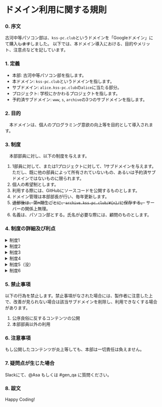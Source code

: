 # ドメイン利用に関する規則

### 0. 序文
古河中等パソコン部は、`kss-pc.club`というドメインを「Googleドメイン」にて購入~~します~~しました。
以下では、本ドメイン導入における、目的やメリット、注意点などを記しています。

### 1. 定義
 - 本部: 古河中等パソコン部を指します。
 - 本ドメイン: `kss-pc.club`というドメインを指します。
 - サブドメイン: `alice.kss-pc.club`の`alice`に当たる部分。
 - プロジェクト: 学校にかかわるプロジェクトを指します。
 - 予約済サブドメイン: `www`, `s`, `archive`の3つのサブドメインを指します。

### 2. 目的
　本ドメインは、個人のプログラミング意欲の向上等を目的として導入されます。

### 3. 制度
　本部部員に対し、以下の制度を与えます。

1. 1部員に対して、または1プロジェクトに対して、1サブドメインを与えます。ただし、既に他の部員によって所有されていないもの、あるいは予約済サブドメインではないものに限られます。
2. 個人の希望制とします。
3. 利用する際には、GitHubにソースコードを公開するものとします。
4. ドメイン管理は本部部長が行い、毎年更新します。
5. ~~退部後は、第n期生ごとに、`archive.kss-pc.club/#{n}/`に保存する。~~ サーバーの関係上無理。
6. 名義は、パソコン部とする。氏名が必要な際には、顧問のものとします。

### 4. 制度の詳細及び利点
<details><summary>制度1</summary><div>

> 1部員に対して、または1プロジェクトに対して、1サブドメインを与えます。ただし、既に他の部員によって所有されていないもの、あるいは予約済サブドメインではないものに限られます。

**詳細**
　部員（orプロジェクト）に対し、例えば`bucho.kss-pc.club`が個人（orチーム）で利用できるようになります。
　予約済ドメイン（`www`, `s`, `archive`）は、それぞれ本部のページのホスト、短縮URL、退部後のアーカイブとして利用できます。

**利点**
 - もともとGitHub側で生成される`kss-pc-club.github.io`が、`kss-pc.club`になることで、可読性向上及びURLタイプ時間の短縮が見込めます。
 - 個人でドメインを買う余裕がなくても、独自サブドメインが使えます。
 - 個人に与えることにより、本部部員としての自覚を持つことでしょう？

</div></details>

<details><summary>制度2</summary><div>

> 個人の希望制とします。

**詳細**
　あくまで個人の希望制とし、強制的に利用させることはないということ。
 
**利点**
 - 「自分が古河中等パソコン部だとバレる」のを懸念する人に対しては、受け取らないという選択肢となることでしょう。

</div></details>

<details><summary>制度3</summary><div>

> 利用する際には、GitHubにソースコードを公開するものとします。

**詳細**
　[GitHub](https://github.co.jp)は、ソースコードのホスティングサービス。利用する際には、GitHubに公開することを前提とします。

**利点**
 - 疑問点や改善点が生じた際、質問者はアップロードするだけで、閲覧者はブラウザを開くだけで見ることができるため、質問などが活発化し、話し合いも増えると見込めます。
 - 公開する際に利用するコマンドは、将来いつか使うことになるので、役立つことでしょう。
 - ドメインや公開の設定が簡単。

</div></details>

<details><summary>制度4</summary><div>

> ドメイン管理は本部部長が行い、毎年更新します。

**詳細**
　ドメインの管理は部長により行われます。
　DNS設定は、Googleスプレッドシートにて申請し、部長が行います。
　部長が変わった際には、「新」部長が管理を引き継ぐ。「元」部長は、引き継がれたことを確認の上、アクセス権を自ら削除します。
　ドメインは1年契約なので、毎年更新する必要があります。

**利点**
 - 部長以外は管理できないようにすることで、「荒らし」の心配がなくなるでしょう。
 - 部長はドメインを管理することで、自覚を持つでしょう？
 - Googleドメインでは、この「管理」が割と簡単にできる。

</div></details>

<details><summary>制度5（没）</summary><div>

> ~~退部後は、第n期生ごとに、`archive.kss-pc.club/#{n}/`に保存する。~~

~~**詳細**~~
　~~退部後は、`archive`というサブドメインに、元のページのコピーを保存する。~~
 
~~**利点**~~
 - ~~退部後にサブドメインを削除することにより、重複により利用できなくなるサブドメインが減る。~~
 - ~~アーカイブを残すことにより、「情報は簡単に消すことはできない」という意識を持たせる。~~
 
**没となった理由**
 - サーバー管理などのコストの問題。
 - GitHubなら自分のアカウントに保存すればいいのでは？
 
</div></details>

<details><summary>制度6</summary><div>

> 名義は、パソコン部とします。氏名が必要な際には、顧問のものとします。

**詳細**
　当たり前のこと。

**利点**
　（なし）

</div></details>

### 5. 禁止事項
以下の行為を禁止します。禁止事項がなされた場合には、製作者に注意した上で、改善が見られない場合は該当サブドメインを削除し、利用できなくする場合があります。

1. 公序良俗に反するコンテンツの公開
2. 本部部員以外の利用

### 6. 注意事項
もし公開したコンテンツが炎上等しても、本部は一切責任は負えません。

### 7. 疑問点が生じた場合
Slackにて、@Asa もしくは #gen_qa に質問ください。

### 8. 跋文
Happy Coding!